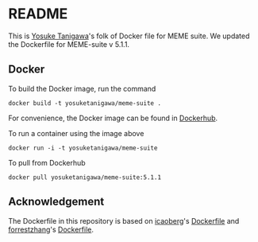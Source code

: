 # README

This is [Yosuke Tanigawa](https://yosuketanigawa.com)'s folk of Docker file for MEME suite.
We updated the Dockerfile for MEME-suite v 5.1.1.

## Docker
To build the Docker image, run the command

```
docker build -t yosuketanigawa/meme-suite .
```

For convenience, the Docker image can be found in [Dockerhub](https://hub.docker.com/r/yosuketanigawa/meme-suite/builds/).

To run a container using the image above

```
docker run -i -t yosuketanigawa/meme-suite
```

To pull from Dockerhub

```
docker pull yosuketanigawa/meme-suite:5.1.1
```

## Acknowledgement

The Dockerfile in this repository is based on [icaoberg](https://www.buymeacoffee.com/icaoberg)'s [Dockerfile](https://github.com/icaoberg/docker-meme-suite) and [forrestzhang](https://github.com/forrestzhang)'s [Dockerfile](https://github.com/forrestzhang/Docker/tree/master/meme).
